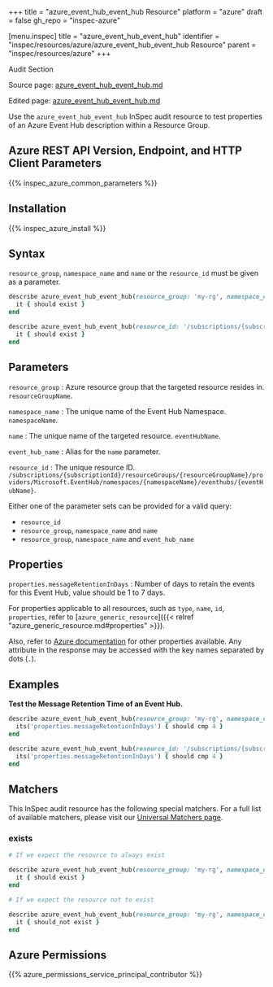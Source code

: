 +++
title = "azure_event_hub_event_hub Resource"
platform = "azure"
draft = false
gh_repo = "inspec-azure"

[menu.inspec]
title = "azure_event_hub_event_hub"
identifier = "inspec/resources/azure/azure_event_hub_event_hub Resource"
parent = "inspec/resources/azure"
+++

<div class="admonition-note">
<p class="admonition-note-title">Audit Section</p>
<div class="admonition-note-text">
<p>Source page: <a href="https://github.com/inspec/inspec-azure/blob/main/docs/resources/azure_event_hub_event_hub.md">azure_event_hub_event_hub.md</a></p>
<p>Edited page: <a href="https://github.com/ianmadd/inspec-azure/blob/im/hugo/docs-chef-io/content/inspec/resources/azure_event_hub_event_hub.md">azure_event_hub_event_hub.md</a></p>
</div>
</div>



Use the `azure_event_hub_event_hub` InSpec audit resource to test properties of an Azure Event Hub description within a Resource Group.

## Azure REST API Version, Endpoint, and HTTP Client Parameters

{{% inspec_azure_common_parameters %}}

## Installation

{{% inspec_azure_install %}}

## Syntax

`resource_group`, `namespace_name` and `name` or the `resource_id` must be given as a parameter.
```ruby
describe azure_event_hub_event_hub(resource_group: 'my-rg', namespace_name: 'my-event-hub-ns', name: 'myeventhub') do
  it { should exist }
end
```
```ruby
describe azure_event_hub_event_hub(resource_id: '/subscriptions/{subscriptionId}/resourceGroups/{resourceGroupName}/providers/Microsoft.EventHub/namespaces/{namespaceName}/eventhubs/{eventHubName}') do
  it { should exist }
end
```

## Parameters

`resource_group`
: Azure resource group that the targeted resource resides in. `resourceGroupName`.

`namespace_name`
: The unique name of the Event Hub Namespace. `namespaceName`.

`name`
: The unique name of the targeted resource. `eventHubName`.

`event_hub_name`
: Alias for the `name` parameter.

`resource_id`
: The unique resource ID. `/subscriptions/{subscriptionId}/resourceGroups/{resourceGroupName}/providers/Microsoft.EventHub/namespaces/{namespaceName}/eventhubs/{eventHubName}`.

Either one of the parameter sets can be provided for a valid query:
- `resource_id`
- `resource_group`, `namespace_name` and `name`
- `resource_group`, `namespace_name` and `event_hub_name`

## Properties

`properties.messageRetentionInDays`
: Number of days to retain the events for this Event Hub, value should be 1 to 7 days.

For properties applicable to all resources, such as `type`, `name`, `id`, `properties`, refer to [`azure_generic_resource`]({{< relref "azure_generic_resource.md#properties" >}}).

Also, refer to [Azure documentation](https://docs.microsoft.com/en-us/rest/api/eventhub/2017-04-01/eventhubs/get#eventhub) for other properties available. 
Any attribute in the response may be accessed with the key names separated by dots (`.`).

## Examples

**Test the Message Retention Time of an Event Hub.**

```ruby
describe azure_event_hub_event_hub(resource_group: 'my-rg', namespace_name: 'my-event-hub-ns', name: 'myeventhub') do
  its('properties.messageRetentionInDays') { should cmp 4 }
end
```
```ruby
describe azure_event_hub_event_hub(resource_id: '/subscriptions/{subscriptionId}/resourceGroups/{resourceGroupName}/providers/Microsoft.EventHub/namespaces/{namespaceName}/eventhubs/{eventHubName}') do
  its('properties.messageRetentionInDays') { should cmp 4 }
end
```

## Matchers

This InSpec audit resource has the following special matchers. For a full list of available matchers, please visit our [Universal Matchers page](https://docs.chef.io/inspec/matchers/).

### exists

```ruby
# If we expect the resource to always exist

describe azure_event_hub_event_hub(resource_group: 'my-rg', namespace_name: 'my-event-hub-ns', name: 'myeventhub') do
  it { should exist }
end

# If we expect the resource not to exist

describe azure_event_hub_event_hub(resource_group: 'my-rg', namespace_name: 'my-event-hub-ns', name: 'myeventhub') do
  it { should_not exist }
end
```

## Azure Permissions

{{% azure_permissions_service_principal_contributor %}}
